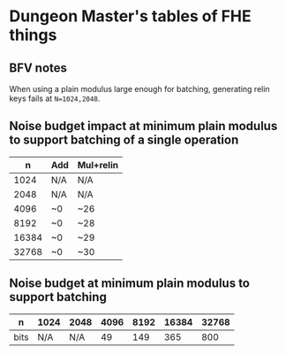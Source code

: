 # Dungeon Master's tables of FHE things

## BFV notes

When using a plain modulus large enough for batching, generating relin keys fails at `N=1024,2048`.

## Noise budget impact at minimum plain modulus to support batching of a single operation

| n     | Add  | Mul+relin |
|-------|------|-----------|
| 1024  | N/A  | N/A       |
| 2048  | N/A  | N/A       |
| 4096  | ~0   | ~26       |
| 8192  | ~0   | ~28       |
| 16384 | ~0   | ~29       |
| 32768 | ~0   | ~30       |

## Noise budget at minimum plain modulus to support batching

| n    | 1024 | 2048 | 4096 | 8192 | 16384 | 32768 |
|------|------|------|------|------|-------|-------|
| bits | N/A  | N/A  | 49   | 149  | 365   | 800   |

